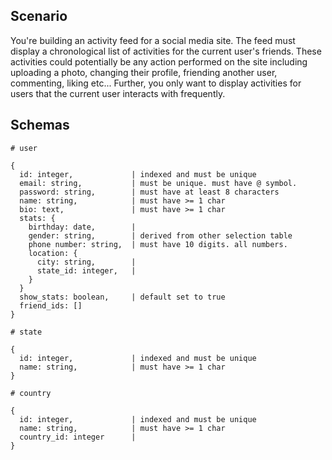## Scenario

You're building an activity feed for a social media site. The feed must display a chronological list of activities for the current user's friends. These activities could potentially be any action performed on the site including uploading a photo, changing their profile, friending another user, commenting, liking etc... Further, you only want to display activities for users that the current user interacts with frequently.

## Schemas

```
# user

{
  id: integer,             | indexed and must be unique
  email: string,           | must be unique. must have @ symbol.
  password: string,        | must have at least 8 characters
  name: string,            | must have >= 1 char
  bio: text,               | must have >= 1 char
  stats: {
    birthday: date,        |
    gender: string,        | derived from other selection table
    phone number: string,  | must have 10 digits. all numbers.
    location: {
      city: string,        |
      state_id: integer,   |
    }
  }
  show_stats: boolean,     | default set to true
  friend_ids: []
}
```

```
# state

{
  id: integer,             | indexed and must be unique
  name: string,            | must have >= 1 char
}
```

```
# country

{
  id: integer,             | indexed and must be unique
  name: string,            | must have >= 1 char
  country_id: integer      |
}
```



